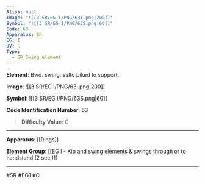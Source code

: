 ```yaml
---
Alias: null
Image: "![[3 SR/EG I/PNG/63I.png|200]]"
Symbol: "![[3 SR/EG I/PNG/63S.png|60]]"
Code: 63
Apparatus: SR
EG: I
DV: C
Type:
  - SR_Swing_element
---
```

**Element**: Bwd. swing, salto piked to support.

**Image**:
![[3 SR/EG I/PNG/63I.png|200]]

**Symbol**:
![[3 SR/EG I/PNG/63S.png|60]]

**Code Identification Number**: 63

>**Difficulty Value**: C

___
**Apparatus**: [[Rings]]

**Element Group**: [[EG I - Kip and swing elements & swings through or to handstand (2 sec.)]]
___
#SR #EG1 #C
